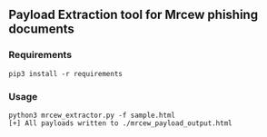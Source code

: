 ## Payload Extraction tool for Mrcew phishing documents

### Requirements

```
pip3 install -r requirements
```

### Usage

```
python3 mrcew_extractor.py -f sample.html
[+] All payloads written to ./mrcew_payload_output.html
```
